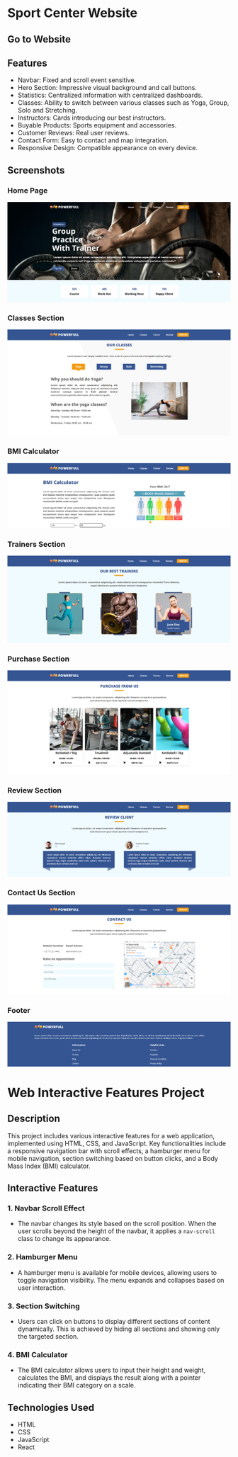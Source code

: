 # Sport Center Website

## Go to Website

## Features

- Navbar: Fixed and scroll event sensitive.
- Hero Section: Impressive visual background and call buttons.
- Statistics: Centralized information with centralized dashboards.
- Classes: Ability to switch between various classes such as Yoga, Group, Solo and Stretching.
- Instructors: Cards introducing our best instructors.
- Buyable Products: Sports equipment and accessories.
- Customer Reviews: Real user reviews.
- Contact Form: Easy to contact and map integration.
- Responsive Design: Compatible appearance on every device.

## Screenshots

### Home Page

![alt text](image.png)

### Classes Section

![alt text](image-1.png)

### BMI Calculator

![alt text](image-2.png)

### Trainers Section

![alt text](image-3.png)

### Purchase Section

![alt text](image-4.png)

### Review Section

![alt text](image-5.png)

### Contact Us Section

![alt text](image-6.png)

### Footer

![alt text](image-7.png)

# Web Interactive Features Project

## Description

This project includes various interactive features for a web application, implemented using HTML, CSS, and JavaScript. Key functionalities include a responsive navigation bar with scroll effects, a hamburger menu for mobile navigation, section switching based on button clicks, and a Body Mass Index (BMI) calculator.

## Interactive Features

### 1. Navbar Scroll Effect

- The navbar changes its style based on the scroll position. When the user scrolls beyond the height of the navbar, it applies a `nav-scroll` class to change its appearance.

### 2. Hamburger Menu

- A hamburger menu is available for mobile devices, allowing users to toggle navigation visibility. The menu expands and collapses based on user interaction.

### 3. Section Switching

- Users can click on buttons to display different sections of content dynamically. This is achieved by hiding all sections and showing only the targeted section.

### 4. BMI Calculator

- The BMI calculator allows users to input their height and weight, calculates the BMI, and displays the result along with a pointer indicating their BMI category on a scale.

## Technologies Used

- HTML
- CSS
- JavaScript
- React
